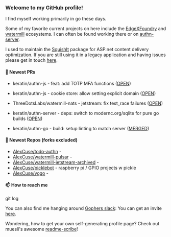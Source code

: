 ### Welcome to my GitHub profile!

I find myself working primarily in go these days.

Some of my favorite current projects on here include the [EdgeXFoundry](https://github.com/EdgeXFoundry) and [watermill](https://github.com/ThreeDotsLabs/watermill) ecosystems.  I can often be found working there or on [authn-server](https://github.com/keratin/authn-server).

I used to maintain the [SquishIt](https://nuget.org/packages/SquishIt) package for ASP.net content delivery optimization.  If you are still using it in a legacy application and having issues please get in touch [here](https://github.com/AlexCuse/SquishIt/issues).

#### 🔭 Newest PRs

- keratin/authn-js - feat: add TOTP MFA functions ([OPEN](https://github.com/keratin/authn-js/pull/60))

- keratin/authn-js - cookie store: allow setting explicit domain ([OPEN](https://github.com/keratin/authn-js/pull/59))

- ThreeDotsLabs/watermill-nats - jetstream: fix test_race failures ([OPEN](https://github.com/ThreeDotsLabs/watermill-nats/pull/18))

- keratin/authn-server - deps: switch to modernc.org/sqlite for pure go builds ([OPEN](https://github.com/keratin/authn-server/pull/221))

- keratin/authn-go - build: setup linting to match server ([MERGED](https://github.com/keratin/authn-go/pull/26))


#### 🌱 Newest Repos (forks excluded)

- [AlexCuse/todo-authn](https://github.com/AlexCuse/todo-authn) - 
- [AlexCuse/watermill-pulsar](https://github.com/AlexCuse/watermill-pulsar) - 
- [AlexCuse/watermill-jetstream-archived](https://github.com/AlexCuse/watermill-jetstream-archived) - 
- [AlexCuse/picklebot](https://github.com/AlexCuse/picklebot) - raspberry pi / GPIO projects w pickle
- [AlexCuse/yogo](https://github.com/AlexCuse/yogo) - 

#### 📫 How to reach me

git log

You can also find me hanging around [Gophers slack](https://gophers.slack.com/): You can get an invite [here](https://gophersinvite.herokuapp.com/).


Wondering, how to get your own self-generating profile page? 
Check out muesli's awesome [readme-scribe](https://github.com/muesli/readme-scribe)!
